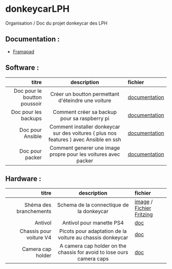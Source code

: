 # donkeycarLPH
Organisation / Doc du projet donkeycar des LPH

## Documentation :

- [Framapad](https://annuel.framapad.org/p/LPH-donkeycar)

## Software :

titre | description | fichier
 ---: | :---: | :--- 
Doc pour le boutton poussoir | Créer un boutton permettant d'éteindre une voiture | [documentation](doc/boutton/Boutton_poussoir.md)
Doc pour les backups | Comment créer sa backup pour sa raspberry pi | [documentation](doc/backup/car-backup-procedure.md)
Doc pour Ansible | Comment installer donkeycar sur des voitures ( plus nos features ) avec Ansible en ssh | [documentation](ansible/README.md)
Doc pour packer | Comment generer une image propre pour les voitures avec packer | [documentation](packer/README.md)

## Hardware :

titre | description | fichier
 ---: | :---: | :--- 
Shéma des branchements| Schema de la connectique de la donkeycar | [image](doc/schema/schema-electronique.png) / [Fichier Fritzing](doc/schema/shema-electronique.fzz)
Antivol | Antivol pour manette PS4 | [doc](3dDesigns/anti-theft-ps4/README.md)
Chassis pour voiture V4 | Picots pour adaptation de la voiture au chassis donkeycar | [doc](3dDesigns/car-chassis/README.md)
Camera cap holder | A camera cap holder on the chassis for avoid to lose ours camera caps | [doc](3dDesigns/camera-cover/README.md)

